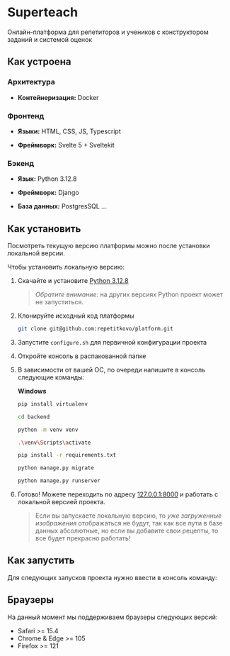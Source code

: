 # Superteach

Онлайн-платформа для репетиторов и учеников с конструктором заданий и системой оценок
<!-- <p align="center">
<a href="https://sonniy.notion.site/72491004fa1044d8b0dccf9cdeb44053">Подробнее о проекте</a>⠀⠀
<a href="https://sonniy.notion.site/b24de6d1c4c54b448d795778ced458ad?v=5a6fda7d65df4894bb2a323eb854213b">Бэклог</a>
</p> -->

## Как устроена

### Архитектура

- **Контейнеризация:** Docker

### Фронтенд

- **Языки:** HTML, CSS, JS, Typescript

- **Фреймворк:** Svelte 5 + Sveltekit

### Бэкенд

- **Язык:** Python 3.12.8

- **Фреймворк:** Django

- **База данных:** PostgresSQL
...

## Как установить

Посмотреть текущую версию платформы можно после установки локальной версии.

Чтобы установить локальную версию:

1. Скачайте и установите [Python 3.12.8](https://www.python.org/downloads/release/python-3128/)
    > _Обратите внимание:_ на других версиях Python проект может не запуститься.

2. Клонируйте исходный код платформы
    ```sh
    git clone git@github.com:repetitkovo/platform.git
    ```

3. Запустите `configure.sh` для первичной конфигурации проекта

4. Откройте консоль в распакованной папке

5. В зависимости от вашей ОС, по очереди напишите в консоль следующие команды:

    **Windows**
    ```sh
    pip install virtualenv
    ```

    ```sh
    cd backend
    ```

    ```sh
    python -m venv venv
    ```

    ```sh
    .\venv\Scripts\activate
    ```

    ```sh
    pip install -r requirements.txt
    ```

    ```sh
    python manage.py migrate
    ```

    ```sh
    python manage.py runserver
    ```

    <!-- **Mac OS**
    ```sh
    sudo pip3 install virtualenv
    ```

    ```sh
    python3 -m venv venv
    ```

    ```sh
    source venv/bin/activate
    ```

    ```sh
    pip3 install -r requirements.txt
    ```

    ```sh
    cd mamayapovar
    ```

    ```sh
    python3 manage.py runserver
    ```

    **Linux**
    ```sh
    pip install virtualenv
    ```

    ```sh
    python3 -m venv venv
    ```

    ```sh
    source venv/bin/activate
    ```

    ```sh
    pip install -r requirements.txt
    ```

    ```sh
    cd mamayapovar
    ```

    ```sh
    python3 manage.py runserver
    ``` -->

6. Готово! Можете переходить по адресу [127.0.0.1:8000](http://127.0.0.1:8000/) и работать с локальной версией проекта.
    > Если вы запускаете локальную версию, то _уже загруженные изображения_ отображаться не будут, так как все пути в базе данных абсолютные, но если вы добавите свои рецепты, то все будет прекрасно работать!

## Как запустить

Для следующих запусков проекта нужно ввести в консоль команду:
<!--
**Windows**
```sh
npm run dev
```

**Mac OS**
```sh
source venv/bin/activate & cd mamayapovar & python3 manage.py runserver
```

**Linux**
```sh
source venv/bin/activate & cd mamayapovar & python3 manage.py runserver
``` -->

## Браузеры

На данный момент мы поддерживаем браузеры следующих версий:

- Safari >= 15.4
- Chrome & Edge >= 105
- Firefox >= 121
